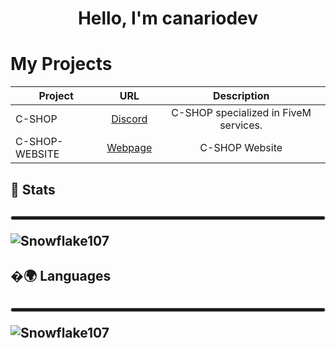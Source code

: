 <h1 align="center">Hello, I'm canariodev</h1>

# My Projects
| Project        | URL           | Description |
| ------------- |:-------------:|:--------------:|
| C-SHOP      | [Discord](https://discord.gg/Td6GzBSU9y) | C-SHOP specialized in FiveM services. |
| C-SHOP-WEBSITE | [Webpage](https://maincode-shop.es/) | C-SHOP Website |

<h2>📕 Stats<h2>

<hr style="height:5px; border: 1px solid #ccc; border-radius: 20px;">

![Snowflake107](https://github-readme-stats.vercel.app/api?username=canariodev&show_icons=true&theme=tokyonight&hide=["issues"])
  
<h2>�🌍 Languages<h2>

<hr style="height:5px; border: 1px solid #ccc; border-radius: 20px;">

![Snowflake107](https://github-readme-stats.vercel.app/api/top-langs?username=canariodev&show_icons=true&theme=tokyonight&layout=compact)
